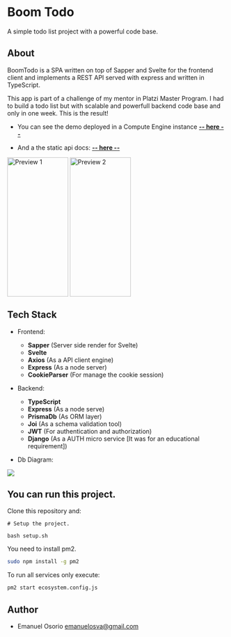 # Boom Todo
A simple todo list project with a powerful code base.

## About 

BoomTodo is a SPA written on top of Sapper and Svelte for the frontend client and
implements a REST API served with express and written in TypeScript.

This app is part of a challenge of my mentor in Platzi Master Program. I had to build a todo list but with scalable and powerfull backend code base and only in one week. This is the result!

- You can see the demo deployed in a Compute Engine instance [**-- here --**](http://34.69.218.129/)

- And a the static api docs: [**-- here --**](http://34.69.218.129/api-docs)

<p>
  <img align="center" src="https://user-images.githubusercontent.com/62397465/94326421-676bfa00-ff69-11ea-80cc-e60b1e24401d.png" alt="Preview 1" height="320px" width="140px" />
  <img align="center" src="https://user-images.githubusercontent.com/62397465/94326495-cf224500-ff69-11ea-8207-4512e6d3e68a.png" alt="Preview 2" height="320px" width="140px" />
</p>


## Tech Stack

- Frontend:
  - **Sapper** (Server side render for Svelte)
  - **Svelte**
  - **Axios** (As a API client engine)
  - **Express** (As a node server)
  - **CookieParser** (For manage the cookie session)

- Backend:

  - **TypeScript**
  - **Express** (As a node serve)
  - **PrismaDb** (As ORM layer)
  - **Joi** (As a schema validation tool)
  - **JWT** (For authentication and authorization)
  - **Django** (As a AUTH micro service [It was for an educational requirement])

- Db Diagram:

![](https://user-images.githubusercontent.com/62397465/94471726-41c03a00-018f-11eb-9feb-8543954b5d48.png)


## You can run this project.

Clone this repository and:

```
# Setup the project.

bash setup.sh
```

You need to install pm2.

```bash
sudo npm install -g pm2
```

To run all services only execute:

```bash
pm2 start ecosystem.config.js
```

## Author
- Emanuel Osorio <emanuelosva@gmail.com>
